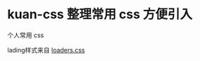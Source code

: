 # kuan-css 整理常用 css 方便引入

个人常用 css

lading样式来自 [loaders.css](https://github.com/ConnorAtherton/loaders.css)
